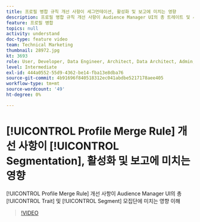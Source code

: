 ```yaml
---
title: 프로필 병합 규칙 개선 사항이 세그먼테이션, 활성화 및 보고에 미치는 영향
description: 프로필 병합 규칙 개선 사항이 Audience Manager UI의 총 트레이트 및 세그먼트 모집단에 미치는 영향 이해
feature: 프로필 병합
topics: null
activity: understand
doc-type: feature video
team: Technical Marketing
thumbnail: 28972.jpg
kt: 3693
role: User, Developer, Data Engineer, Architect, Data Architect, Admin, Leader
level: Intermediate
exl-id: 444a0552-55d9-4362-be14-fba13e8dba76
source-git-commit: 4b91696f840518312ec041abdbe5217178aee405
workflow-type: tm+mt
source-wordcount: '49'
ht-degree: 0%

---
```


# [!UICONTROL Profile Merge Rule] 개선 사항이 [!UICONTROL Segmentation], 활성화 및 보고에 미치는 영향

[!UICONTROL Profile Merge Rule] 개선 사항이 Audience Manager UI의 총 [!UICONTROL Trait] 및 [!UICONTROL Segment] 모집단에 미치는 영향 이해

>[!VIDEO](https://video.tv.adobe.com/v/28972/?quality=12)

